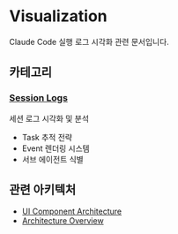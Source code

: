 # Visualization

Claude Code 실행 로그 시각화 관련 문서입니다.

## 카테고리

### [Session Logs](./session-logs/index.md)
세션 로그 시각화 및 분석

- Task 추적 전략
- Event 렌더링 시스템
- 서브 에이전트 식별

## 관련 아키텍처

- [UI Component Architecture](../ui-component-architecture.md)
- [Architecture Overview](../ARCHITECTURE.md)
